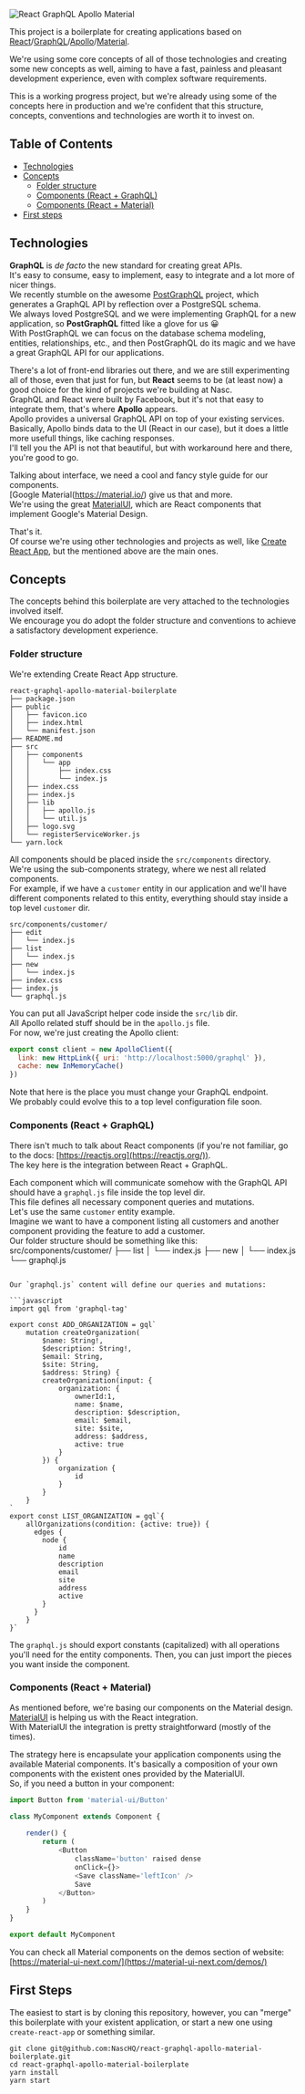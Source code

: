 ![React GraphQL Apollo Material](src/components/app/react-graphql-apollo-material.jpg)  

This project is a boilerplate for creating applications based on [React](https://reactjs.org/)/[GraphQL](http://graphql.org/)/[Apollo](https://www.apollographql.com/)/[Material](https://material.io/).  

We're using some core concepts of all of those technologies and creating some new concepts as well, aiming to have a fast, painless and pleasant development experience, even with complex software requirements.  

This is a working progress project, but we're already using some of the concepts here in production and we're confident that this structure, concepts, conventions and technologies are worth it to invest on.  

## Table of Contents

- [Technologies](#technologies)
- [Concepts](#concepts)
    - [Folder structure](#folder-structure)
    - [Components (React + GraphQL)](#)
    - [Components (React + Material)](#)
- [First steps](#first-steps)

## Technologies

**GraphQL** is *de facto* the new standard for creating great APIs.  
It's easy to consume, easy to implement, easy to integrate and a lot more of nicer things.  
We recently stumble on the awesome [PostGraphQL](https://github.com/postgraphql/postgraphql) project, which generates a GraphQL API by reflection over a PostgreSQL schema.  
We always loved PostgreSQL and we were implementing GraphQL for a new application, so **PostGraphQL** fitted like a glove for us 😀  
With PostGraphQL we can focus on the database schema modeling, entities, relationships, etc., and then PostGraphQL do its magic and we have a great GraphQL API for our applications.  

There's a lot of front-end libraries out there, and we are still experimenting all of those, even that just for fun, but **React** seems to be (at least now) a good choice for the kind of projects we're building at Nasc.  
GraphQL and React were built by Facebook, but it's not that easy to integrate them, that's where **Apollo** appears.  
Apollo provides a universal GraphQL API on top of your existing services.  
Basically, Apollo binds data to the UI (React in our case), but it does a little more usefull things, like caching responses.  
I'll tell you the API is not that beautiful, but with workaround here and there, you're good to go.  

Talking about interface, we need a cool and fancy style guide for our components.  
[Google Material(https://material.io/) give us that and more.  
We're using the great [MaterialUI](https://material-ui-next.com/), which are React components that implement Google's Material Design.  

That's it.  
Of course we're using other technologies and projects as well, like [Create React App](https://github.com/facebookincubator/create-react-app), but the mentioned above are the main ones.  

## Concepts
The concepts behind this boilerplate are very attached to the technologies involved itself.  
We encourage you do adopt the folder structure and conventions to achieve a satisfactory development experience.  

### Folder structure
We're extending Create React App structure.  

```
react-graphql-apollo-material-boilerplate
├── package.json
├── public
│   ├── favicon.ico
│   ├── index.html
│   └── manifest.json
├── README.md
├── src
│   ├── components
│   │   └── app
│   │       ├── index.css
│   │       └── index.js
│   ├── index.css
│   ├── index.js
│   ├── lib
│   │   ├── apollo.js
│   │   └── util.js
│   ├── logo.svg
│   └── registerServiceWorker.js
└── yarn.lock
```

All components should be placed inside the `src/components` directory.  
We're using the sub-components strategy, where we nest all related components.  
For example, if we have a `customer` entity in our application and we'll have different components related to this entity, everything should stay inside a top level `customer` dir.  
```
src/components/customer/
├── edit
│   └── index.js
├── list
│   └── index.js
├── new
│   └── index.js
├── index.css
├── index.js
└── graphql.js
```

You can put all JavaScript helper code inside the `src/lib` dir.  
All Apollo related stuff should be in the `apollo.js` file.  
For now, we're just creating the Apollo client:  

```javascript
export const client = new ApolloClient({
  link: new HttpLink({ uri: 'http://localhost:5000/graphql' }),
  cache: new InMemoryCache()
})
```
Note that here is the place you must change your GraphQL endpoint.  
We probably could evolve this to a top level configuration file soon.  

### Components (React + GraphQL)
There isn't much to talk about React components (if you're not familiar, go to the docs: [https://reactjs.org](https://reactjs.org/)).  
The key here is the integration between React + GraphQL.  

Each component which will communicate somehow with the GraphQL API should have a `graphql.js` file inside the top level dir.  
This file defines all necessary component queries and mutations.  
Let's use the same `customer` entity example.  
Imagine we want to have a component listing all customers and another component providing the feature to add a customer.  
Our folder structure should be something like this:  
src/components/customer/
├── list
│   └── index.js
├── new
│   └── index.js
└── graphql.js
```

Our `graphql.js` content will define our queries and mutations:  

```javascript
import gql from 'graphql-tag'

export const ADD_ORGANIZATION = gql`
    mutation createOrganization(
        $name: String!, 
        $description: String!,
        $email: String,
        $site: String,
        $address: String) {
        createOrganization(input: {
            organization: { 
                ownerId:1, 
                name: $name, 
                description: $description,
                email: $email,
                site: $site,
                address: $address,
                active: true
            }
        }) {
            organization {
                id
            }
        }
    }
`
export const LIST_ORGANIZATION = gql`{
	allOrganizations(condition: {active: true}) {
	  edges {
	    node {
            id
            name
            description
            email
            site
            address
            active
	    }
	  }
	}
}`

```
The `graphql.js` should export constants (capitalized) with all operations you'll need for the entity components. 
Then, you can just import the pieces you want inside the component.  

### Components (React + Material)
As mentioned before, we're basing our components on the Material design.  
[MaterialUI](https://material-ui-next.com/) is helping us with the React integration.  
With MaterialUI the integration is pretty straightforward (mostly of the times).  

The strategy here is encapsulate your application components using the available Material components. It's basically a composition of your own components with the existent ones provided by the MaterialUI.  
So, if you need a button in your component:  

```javascript
import Button from 'material-ui/Button'

class MyComponent extends Component {
    
    render() {
        return (
            <Button 
                className='button' raised dense 
                onClick={}>
                <Save className='leftIcon' />
                Save
            </Button>
        )
    }
}

export default MyComponent
```
You can check all Material components on the demos section of website: [https://material-ui-next.com/](https://material-ui-next.com/demos/)  

## First Steps
The easiest to start is by cloning this repository, however, you can "merge" this boilerplate with your existent application, or start a new one using `create-react-app` or something similar.  

```
git clone git@github.com:NascHQ/react-graphql-apollo-material-boilerplate.git
cd react-graphql-apollo-material-boilerplate
yarn install
yarn start
```

